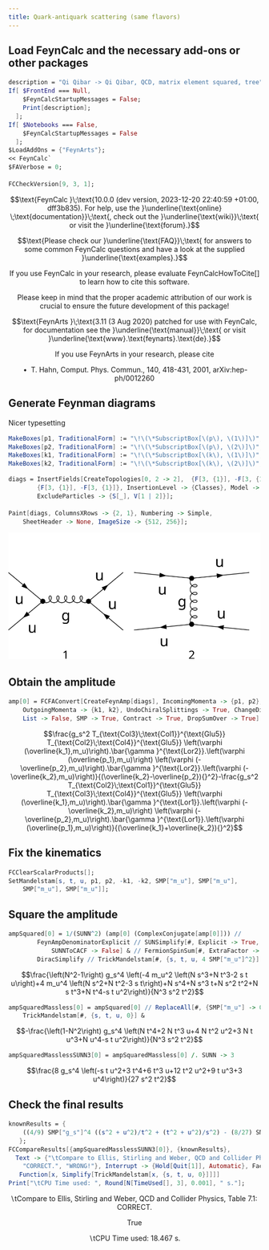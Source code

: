 ```yaml
---
title: Quark-antiquark scattering (same flavors)
---
```



## Load FeynCalc and the necessary add-ons or other packages

```mathematica
description = "Qi Qibar -> Qi Qibar, QCD, matrix element squared, tree";
If[ $FrontEnd === Null, 
  	$FeynCalcStartupMessages = False; 
  	Print[description]; 
  ];
If[ $Notebooks === False, 
  	$FeynCalcStartupMessages = False 
  ];
$LoadAddOns = {"FeynArts"};
<< FeynCalc`
$FAVerbose = 0; 
 
FCCheckVersion[9, 3, 1];
```

$$\text{FeynCalc }\;\text{10.0.0 (dev version, 2023-12-20 22:40:59 +01:00, dff3b835). For help, use the }\underline{\text{online} \;\text{documentation}}\;\text{, check out the }\underline{\text{wiki}}\;\text{ or visit the }\underline{\text{forum}.}$$

$$\text{Please check our }\underline{\text{FAQ}}\;\text{ for answers to some common FeynCalc questions and have a look at the supplied }\underline{\text{examples}.}$$

$$\text{If you use FeynCalc in your research, please evaluate FeynCalcHowToCite[] to learn how to cite this software.}$$

$$\text{Please keep in mind that the proper academic attribution of our work is crucial to ensure the future development of this package!}$$

$$\text{FeynArts }\;\text{3.11 (3 Aug 2020) patched for use with FeynCalc, for documentation see the }\underline{\text{manual}}\;\text{ or visit }\underline{\text{www}.\text{feynarts}.\text{de}.}$$

$$\text{If you use FeynArts in your research, please cite}$$

$$\text{ $\bullet $ T. Hahn, Comput. Phys. Commun., 140, 418-431, 2001, arXiv:hep-ph/0012260}$$

## Generate Feynman diagrams

Nicer typesetting

```mathematica
MakeBoxes[p1, TraditionalForm] := "\!\(\*SubscriptBox[\(p\), \(1\)]\)";
MakeBoxes[p2, TraditionalForm] := "\!\(\*SubscriptBox[\(p\), \(2\)]\)";
MakeBoxes[k1, TraditionalForm] := "\!\(\*SubscriptBox[\(k\), \(1\)]\)";
MakeBoxes[k2, TraditionalForm] := "\!\(\*SubscriptBox[\(k\), \(2\)]\)";
```

```mathematica
diags = InsertFields[CreateTopologies[0, 2 -> 2],  {F[3, {1}], -F[3, {1}]} -> 
     	{F[3, {1}], -F[3, {1}]}, InsertionLevel -> {Classes}, Model -> "SMQCD", 
    	ExcludeParticles -> {S[_], V[1 | 2]}]; 
 
Paint[diags, ColumnsXRows -> {2, 1}, Numbering -> Simple, 
  	SheetHeader -> None, ImageSize -> {512, 256}];
```

![09tw6j9r1zf44](img/09tw6j9r1zf44.svg)

## Obtain the amplitude

```mathematica
amp[0] = FCFAConvert[CreateFeynAmp[diags], IncomingMomenta -> {p1, p2}, 
  	OutgoingMomenta -> {k1, k2}, UndoChiralSplittings -> True, ChangeDimension -> 4, 
  	List -> False, SMP -> True, Contract -> True, DropSumOver -> True]
```

$$\frac{g_s^2 T_{\text{Col3}\;\text{Col1}}^{\text{Glu5}} T_{\text{Col2}\;\text{Col4}}^{\text{Glu5}} \left(\varphi (\overline{k_1},m_u)\right).\bar{\gamma }^{\text{Lor2}}.\left(\varphi (\overline{p_1},m_u)\right) \left(\varphi (-\overline{p_2},m_u)\right).\bar{\gamma }^{\text{Lor2}}.\left(\varphi (-\overline{k_2},m_u)\right)}{(\overline{k_2}-\overline{p_2}){}^2}-\frac{g_s^2 T_{\text{Col2}\;\text{Col1}}^{\text{Glu5}} T_{\text{Col3}\;\text{Col4}}^{\text{Glu5}} \left(\varphi (\overline{k_1},m_u)\right).\bar{\gamma }^{\text{Lor1}}.\left(\varphi (-\overline{k_2},m_u)\right) \left(\varphi (-\overline{p_2},m_u)\right).\bar{\gamma }^{\text{Lor1}}.\left(\varphi (\overline{p_1},m_u)\right)}{(\overline{k_1}+\overline{k_2}){}^2}$$

## Fix the kinematics

```mathematica
FCClearScalarProducts[];
SetMandelstam[s, t, u, p1, p2, -k1, -k2, SMP["m_u"], SMP["m_u"], 
  	SMP["m_u"], SMP["m_u"]];
```

## Square the amplitude

```mathematica
ampSquared[0] = 1/(SUNN^2) (amp[0] (ComplexConjugate[amp[0]])) // 
       	FeynAmpDenominatorExplicit // SUNSimplify[#, Explicit -> True, 
        	SUNNToCACF -> False] & // FermionSpinSum[#, ExtraFactor -> 1/2^2] & // 
    	DiracSimplify // TrickMandelstam[#, {s, t, u, 4 SMP["m_u"]^2}] & // Simplify
```

$$\frac{\left(N^2-1\right) g_s^4 \left(-4 m_u^2 \left(N s^3+N t^3-2 s t u\right)+4 m_u^4 \left(N s^2+N t^2-3 s t\right)+N s^4+N s^3 t+N s^2 t^2+N s t^3+N t^4-s t u^2\right)}{N^3 s^2 t^2}$$

```mathematica
ampSquaredMassless[0] = ampSquared[0] // ReplaceAll[#, {SMP["m_u"] -> 0}] & // 
  	TrickMandelstam[#, {s, t, u, 0}] &
```

$$-\frac{\left(1-N^2\right) g_s^4 \left(N t^4+2 N t^3 u+4 N t^2 u^2+3 N t u^3+N u^4-s t u^2\right)}{N^3 s^2 t^2}$$

```mathematica
ampSquaredMasslessSUNN3[0] = ampSquaredMassless[0] /. SUNN -> 3
```

$$\frac{8 g_s^4 \left(-s t u^2+3 t^4+6 t^3 u+12 t^2 u^2+9 t u^3+3 u^4\right)}{27 s^2 t^2}$$

## Check the final results

```mathematica
knownResults = {
   	((4/9) SMP["g_s"]^4 ((s^2 + u^2)/t^2 + (t^2 + u^2)/s^2) - (8/27) SMP["g_s"]^4 u^2/(s t)) 
   };
FCCompareResults[{ampSquaredMasslessSUNN3[0]}, {knownResults}, 
  Text -> {"\tCompare to Ellis, Stirling and Weber, QCD and Collider Physics, Table 7.1:", 
    "CORRECT.", "WRONG!"}, Interrupt -> {Hold[Quit[1]], Automatic}, Factoring -> 
   Function[x, Simplify[TrickMandelstam[x, {s, t, u, 0}]]]]
Print["\tCPU Time used: ", Round[N[TimeUsed[], 3], 0.001], " s."];
```

$$\text{$\backslash $tCompare to Ellis, Stirling and Weber, QCD and Collider Physics, Table 7.1:} \;\text{CORRECT.}$$

$$\text{True}$$

$$\text{$\backslash $tCPU Time used: }18.467\text{ s.}$$